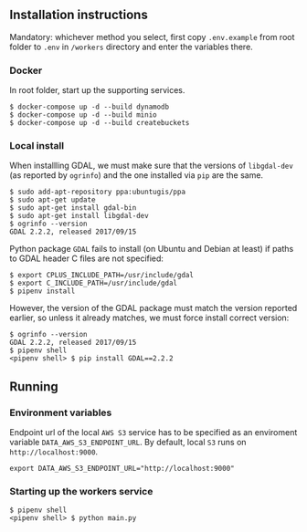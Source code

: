 ## Installation instructions

Mandatory: whichever method you select, first copy `.env.example` from root folder to `.env` in `/workers` directory and enter the variables there.

### Docker

In root folder, start up the supporting services.

```
$ docker-compose up -d --build dynamodb
$ docker-compose up -d --build minio
$ docker-compose up -d --build createbuckets
```

### Local install

When installling GDAL, we must make sure that the versions of `libgdal-dev` (as reported by `ogrinfo`) and the one installed via `pip` are the same.

```
$ sudo add-apt-repository ppa:ubuntugis/ppa
$ sudo apt-get update
$ sudo apt-get install gdal-bin
$ sudo apt-get install libgdal-dev
$ ogrinfo --version
GDAL 2.2.2, released 2017/09/15
```

Python package `GDAL` fails to install (on Ubuntu and Debian at least) if paths to GDAL header C files are not specified:
```
$ export CPLUS_INCLUDE_PATH=/usr/include/gdal
$ export C_INCLUDE_PATH=/usr/include/gdal
$ pipenv install
```

However, the version of the GDAL package must match the version reported earlier, so unless it already matches, we must force install correct version:
```
$ ogrinfo --version
GDAL 2.2.2, released 2017/09/15
$ pipenv shell
<pipenv shell> $ pip install GDAL==2.2.2
```

## Running

### Environment variables

Endpoint url of the local `AWS S3` service has to be specified as an enviroment variable `DATA_AWS_S3_ENDPOINT_URL`. By default, local `S3` runs on `http://localhost:9000`. 

```
export DATA_AWS_S3_ENDPOINT_URL="http://localhost:9000" 
```

### Starting up the workers service

```
$ pipenv shell
<pipenv shell> $ python main.py
```
